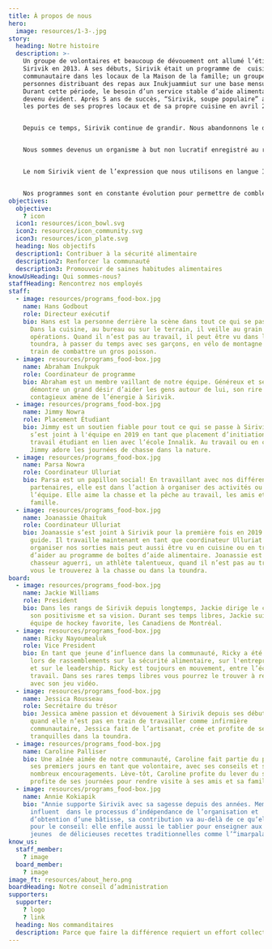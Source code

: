 ```yaml
---
title: À propos de nous
hero:
  image: resources/1-3-.jpg
story:
  heading: Notre histoire
  description: >-
    Un groupe de volontaires et beaucoup de dévouement ont allumé l’étincelle
    Sirivik en 2013. À ses débuts, Sirivik était un programme de  cuisine
    communautaire dans les locaux de la Maison de la famille; un groupe de
    personnes distribuant des repas aux Inukjuammiut sur une base mensuelle.
    Durant cette période, le besoin d’un service stable d’aide alimentaire est
    devenu évident. Après 5 ans de succès, “Sirivik, soupe populaire” a ouvert
    les portes de ses propres locaux et de sa propre cuisine en avril 2018!


    Depuis ce temps, Sirivik continue de grandir. Nous abandonnons le diminutif  “soupe populaire”, ce qui permet de mieux décrire l’ensemble de notre travail. En agissant en tant que Centre alimentaire, nous sommes en mesure de fournir un large éventail de programmes innovants et de trouver de nouvelles façons de combattre l’insécurité alimentaire dans notre communauté.


    Nous sommes devenus un organisme à but non lucratif enregistré au registre des entreprises en mai 2020. Durant cette année, avec l’aide de volontaires, du personnel et de nos partenaires, 135 activités ont eu lieu, 8379 repas ont été servis et 3300 boîtes alimentaires ont été distribuées, et nous ne faisons que commencer!


    Le nom Sirivik vient de l’expression que nous utilisons en langue Inuktitut pour témoigner de reconnaissance et de gratitude devant un repas à partager.


    Nos programmes sont en constante évolution pour permettre de combler les besoins changeants de la communauté, ainsi nous contribuons à un système alimentaire dirigé par les Inuits qui priorise nos besoins et célèbre notre culture et notre communauté.
objectives:
  objective:
    ? icon
  icon1: resources/icon_bowl.svg
  icon2: resources/icon_community.svg
  icon3: resources/icon_plate.svg
  heading: Nos objectifs
  description1: Contribuer à la sécurité alimentaire
  description2: Renforcer la communauté
  description3: Promouvoir de saines habitudes alimentaires
knowUsHeading: Qui sommes-nous?
staffHeading: Rencontrez nos employés
staff:
  - image: resources/programs_food-box.jpg
    name: Hans Godbout
    role: Directeur exécutif
    bio: Hans est la personne derrière la scène dans tout ce qui se passe à Sirivik.
      Dans la cuisine, au bureau ou sur le terrain, il veille au grain sur les
      opérations. Quand il n’est pas au travail, il peut être vu dans la
      toundra, à passer du temps avec ses garçons, en vélo de montagne ou en
      train de combattre un gros poisson.
  - image: resources/programs_food-box.jpg
    name: Abraham Inukpuk
    role: Coordinateur de programme
    bio: Abraham est un membre vaillant de notre équipe. Généreux et serviable, il
      démontre un grand désir d’aider les gens autour de lui, son rire
      contagieux amène de l’énergie à Sirivik.
  - image: resources/programs_food-box.jpg
    name: Jimmy Nowra
    role: Placement Étudiant
    bio: Jimmy est un soutien fiable pour tout ce qui se passe à Sirivik. Jimmy
      s’est joint à l'équipe en 2019 en tant que placement d’initiation au
      travail étudiant en lien avec l’école Innalik. Au travail ou en congé,
      Jimmy adore les journées de chasse dans la nature.
  - image: resources/programs_food-box.jpg
    name: Parsa Nowra
    role: Coordinateur Ulluriat
    bio: Parsa est un papillon social! En travaillant avec nos différents
      partenaires, elle est dans l’action à organiser des activités ou à aider
      l’équipe. Elle aime la chasse et la pêche au travail, les amis et la
      famille.
  - image: resources/programs_food-box.jpg
    name: Joanassie Ohaituk
    role: Coordinateur Ulluriat
    bio: Joanassie s’est joint à Sirivik pour la première fois en 2019 en tant que
      guide. Il travaille maintenant en tant que coordinateur Ulluriat à
      organiser nos sorties mais peut aussi être vu en cuisine ou en train
      d’aider au programme de boîtes d’aide alimentaire. Joanassie est un
      chasseur aguerri, un athlète talentueux, quand il n’est pas au travail
      vous le trouverez à la chasse ou dans la toundra.
board:
  - image: resources/programs_food-box.jpg
    name: Jackie Williams
    role: President
    bio: Dans les rangs de Sirivik depuis longtemps, Jackie dirige le conseil avec
      son positivisme et sa vision. Durant ses temps libres, Jackie suit son
      équipe de hockey favorite, les Canadiens de Montréal.
  - image: resources/programs_food-box.jpg
    name: Ricky Nayoumealuk
    role: Vice President
    bio: En tant que jeune d’influence dans la communauté, Ricky a été représentant
      lors de rassemblements sur la sécurité alimentaire, sur l'entreprenariat
      et sur le leadership. Ricky est toujours en mouvement, entre l’école et le
      travail. Dans ses rares temps libres vous pourrez le trouver à relaxer
      avec son jeu vidéo.
  - image: resources/programs_food-box.jpg
    name: Jessica Rousseau
    role: Secrétaire du trésor
    bio: Jessica amène passion et dévouement à Sirivik depuis ses débuts. Énergique,
      quand elle n’est pas en train de travailler comme infirmière
      communautaire, Jessica fait de l’artisanat, crée et profite de ses moments
      tranquilles dans la toundra.
  - image: resources/programs_food-box.jpg
    name: Caroline Palliser
    bio: Une aînée aimée de notre communauté, Caroline fait partie du projet depuis
      ses premiers jours en tant que volontaire, avec ses conseils et ses
      nombreux encouragements. Lève-tôt, Caroline profite du lever du soleil et
      profite de ses journées pour rendre visite à ses amis et sa famille.
  - image: resources/programs_food-box.jpg
    name: Annie Kokiapik
    bio: "Annie supporte Sirivik avec sa sagesse depuis des années. Membre
      influent  dans le processus d’indépendance de l’organisation et
      d’obtention d’une bâtisse, sa contribution va au-delà de ce qu’elle fait
      pour le conseil: elle enfile aussi le tablier pour enseigner aux
      jeunes  de délicieuses recettes traditionnelles comme l’“imarpalajuaq”!"
know_us:
  staff_member:
    ? image
  board_member:
    ? image
image_ft: resources/about_hero.png
boardHeading: Notre conseil d’administration
supporters:
  supporter:
    ? logo
    ? link
  heading: Nos commanditaires
  description: Parce que faire la différence requiert un effort collectif.
---
```

